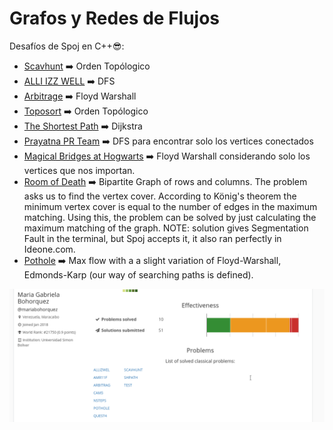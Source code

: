 # Grafos y Redes de Flujos 

Desafíos de Spoj en C++:sunglasses::

- [Scavhunt](http://www.spoj.com/problems/SCAVHUNT/) :arrow_right: Orden Topólogico
- [ALLI IZZ WELL](http://www.spoj.com/problems/ALLIZWEL/) :arrow_right: DFS
- [Arbitrage](http://www.spoj.com/problems/ARBITRAG/) :arrow_right: Floyd Warshall
- [Toposort](http://www.spoj.com/problems/TOPOSORT/) :arrow_right: Orden Topólogico
- [The Shortest Path](http://www.spoj.com/problems/SHPATH/) :arrow_right: Dijkstra
- [Prayatna PR Team](http://www.spoj.com/problems/CAM5/) :arrow_right: DFS para encontrar solo los vertices conectados
- [Magical Bridges at Hogwarts](http://www.spoj.com/problems/AMR11F/) :arrow_right: Floyd Warshall considerando solo los vertices que nos importan.
- [Room of Death](http://www.spoj.com/problems/QUEST4/) :arrow_right: Bipartite Graph of rows and columns. The problem asks us to find the vertex cover. According to König's theorem the minimum vertex cover is equal to the number of edges in the maximum matching. Using this, the problem can be solved by just calculating the maximum matching of the graph.
NOTE: solution gives Segmentation Fault in the terminal, but Spoj accepts it, it also ran perfectly in Ideone.com.
- [Pothole](http://www.spoj.com/problems/POTHOLE/) :arrow_right: Max flow with a a slight variation of Floyd-Warshall, Edmonds-Karp (our way of searching paths is defined).

![Proof of them working](Screenshot_20180414_221551.png)


